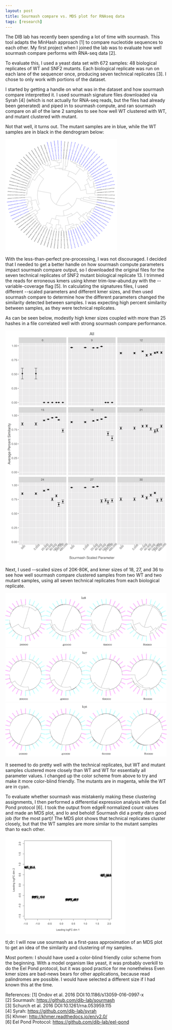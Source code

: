 ```yaml
---
layout: post
title: Sourmash compare vs. MDS plot for RNAseq data
tags: [research]
---
```


The DIB lab has recently been spending a lot of time with sourmash. This tool adapts the MinHash approach [1] to compare nucleotide sequences to each other. My first project when I joined the lab was to evaluate how well sourmash compare performs with RNA-seq data [2].

To evaluate this, I used a yeast data set with 672 samples: 48 biological replicates of WT and SNF2 mutants. Each biological replicate was run on each lane of the sequencer once, producing seven technical replicates [3]. I chose to only work with portions of the dataset.

I started by getting a handle on what was in the dataset and how sourmash compare interpretted it. I used sourmash signature files downloaded via Syrah [4] (which is not actually for RNA-seq reads, but the files had already been generated) and piped in to sourmash compute, and ran sourmash compare on all of the lane 2 samples to see how well WT clustered with WT, and mutant clustered with mutant.

Not that well, it turns out. The mutant samples are in blue, while the WT samples are in black in the dendrogram below:

![**Mutant vs. Wildtype**](../img/colored_hclust_L2_syrah.png)

With the less-than-perfect pre-processing, I was not discouraged. I decided that I needed to get a better handle on how sourmash compute parameters impact sourmash compare output, so I downloaded the original files for the seven technical replicates of SNF2 mutant biological replicate 13. I trimmed the reads for erroneous kmers using khmer trim-low-abund.py with the --variable-coverage flag [5]. In calculating the signatures files, I used different --scaled parameters and different kmer sizes, and then used sourmash compare to determine how the different parameters changed the similarity detected between samples. I was expecting high percent similarity between samples, as they were technical replicates.

As can be seen below, modestly high kmer sizes coupled with more than 25 hashes in a file correlated well with strong sourmash compare performance.

![**Accuracy & kmer sizes**](../img/sourmash_snf2_br13_comparisons.png)

Next, I used --scaled sizes of 20K-80K, and kmer sizes of 18, 27, and 36 to see how well sourmash compare clustered samples from two WT and two mutant samples, using all seven technical replicates from each biological replicate.

![k = 18](../img/k18hclust.png)
![k = 27](../img/k27hclust.png)
![k = 36](../img/k36hclust.png)

It seemed to do pretty well with the technical replicates, but WT and mutant samples clustered more closely than WT and WT for essentially all parameter values. I changed up the color scheme from above to try and make it more color-blind friendly. The mutants are in magenta, while the WT are in cyan.

To evaluate whether sourmash was mistakenly making these clustering assignments, I then performed a differential expression analysis with the Eel Pond protocol [6]. I took the output from edgeR normalized count values and made an MDS plot, and lo and behold! Sourmash did a pretty darn good job (for the most part)! The MDS plot shows that technical replicates cluster closely, but that the WT samples are more similar to the mutant samples than to each other.

![**MDS plot**](../img/mds_plot.png)

tl;dr: I will now use sourmash as a first-pass approximation of an MDS plot to get an idea of the similarity and clustering of my samples.

Most portem:
I should have used a color-blind friendly color scheme from the beginning.
With a model organism like yeast, it was probably overkill to do the Eel Pond protocol, but it was good practice for me nonetheless
Even kmer sizes are bad-news bears for other applications, because read palindromes are possible. I would have selected a different size if I had known this at the time.

References:
[1] Ondov et al. 2016 DOI:10.1186/s13059-016-0997-x  
[2] Sourmash: https://github.com/dib-lab/sourmash  
[3] Schurch et al. 2016 DOI:10.1261/rna.053959.115  
[4] Syrah: https://github.com/dib-lab/syrah  
[5] Khmer: http://khmer.readthedocs.io/en/v2.0/  
[6] Eel Pond Protocol: https://github.com/dib-lab/eel-pond  
